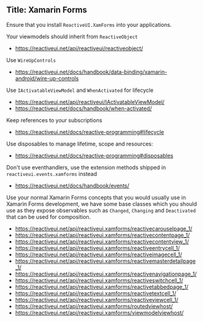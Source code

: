 Title: Xamarin Forms
---

Ensure that you install `ReactiveUI.XamForms` into your applications.

Your viewmodels should inherit from `ReactiveObject`

- https://reactiveui.net/api/reactiveui/reactiveobject/

Use `WireUpControls`

- https://reactiveui.net/docs/handbook/data-binding/xamarin-android/wire-up-controls

Use `IActivatableViewModel` and `WhenActivated` for lifecycle

- https://reactiveui.net/api/reactiveui/IActivatableViewModel/
- https://reactiveui.net/docs/handbook/when-activated/

Keep references to your subscriptions

- https://reactiveui.net/docs/reactive-programming#lifecycle

Use disposables to manage lifetime, scope and resources:

- https://reactiveui.net/docs/reactive-programming#disposables

Don't use eventhandlers, use the extension methods shipped in `reactiveui.events.xamforms` instead

- https://reactiveui.net/docs/handbook/events/

Use your normal Xamarin Forms concepts that you would usually use in  Xamarin Forms development, we have some base classes which you should use as they expose observables such as `Changed`, `Changing` and `Deactivated` that can be used for composition.

- https://reactiveui.net/api/reactiveui.xamforms/reactivecarouselpage_1/
- https://reactiveui.net/api/reactiveui.xamforms/reactivecontentpage_1/
- https://reactiveui.net/api/reactiveui.xamforms/reactivecontentview_1/
- https://reactiveui.net/api/reactiveui.xamforms/reactiveentrycell_1/
- https://reactiveui.net/api/reactiveui.xamforms/reactiveimagecell_1/
- https://reactiveui.net/api/reactiveui.xamforms/reactivemasterdetailpage_1/
- https://reactiveui.net/api/reactiveui.xamforms/reactivenavigationpage_1/
- https://reactiveui.net/api/reactiveui.xamforms/reactiveswitchcell_1/
- https://reactiveui.net/api/reactiveui.xamforms/reactivetabbedpage_1/
- https://reactiveui.net/api/reactiveui.xamforms/reactivetextcell_1/
- https://reactiveui.net/api/reactiveui.xamforms/reactiveviewcell_1/
- https://reactiveui.net/api/reactiveui.xamforms/routedviewhost/
- https://reactiveui.net/api/reactiveui.xamforms/viewmodelviewhost/


